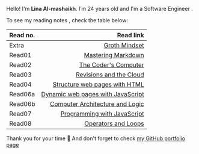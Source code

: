 Hello! I'm **Lina Al-mashaikh**.
I’m 24 years old and I'm a Software Engineer . 


To see my reading notes , check the table below:

|Read no. | Read link |
| :------------- | -------------: |
| Extra   | [Groth Mindset](Mindset.md) |
| Read01  | [Mastering Markdown](Read01.md)|
| Read02  | [The Coder's Computer](Read02.md)|
| Read03  | [Revisions and the Cloud](Read03.md)|
| Read04  | [Structure web pages with HTML](Read04.md)|
| Read06a | [Dynamic web pages with JavaScript](Read06a.md)|
| Read06b | [Computer Architecture and Logic](Read06b.md)|
| Read07  | [Programming with JavaScript](Read07.md)|
| Read08  | [Operators and Loops](Read08.md)| 
Thank you for your time :purple_heart: And don't forget to check [my GitHub portfolio page](https://github.com/Lina-yousef)


